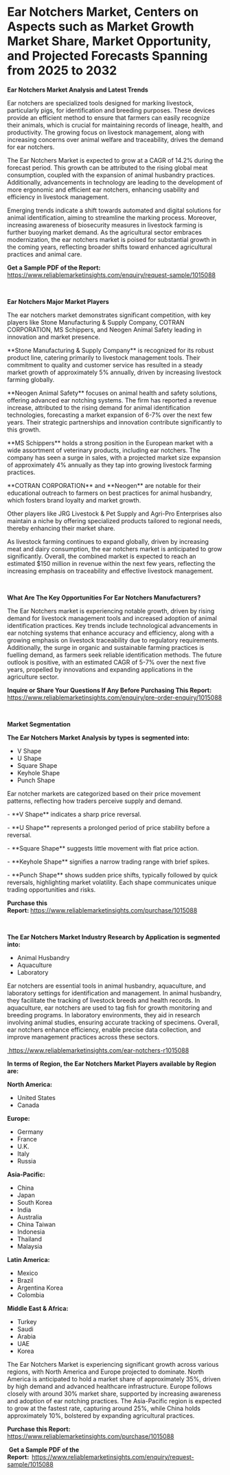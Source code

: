 <p><h1>Ear Notchers Market, Centers on Aspects such as Market Growth Market Share, Market Opportunity, and Projected Forecasts Spanning from 2025 to 2032</h1></p><p><strong>Ear Notchers Market Analysis and Latest Trends</strong></p>
<p><p>Ear notchers are specialized tools designed for marking livestock, particularly pigs, for identification and breeding purposes. These devices provide an efficient method to ensure that farmers can easily recognize their animals, which is crucial for maintaining records of lineage, health, and productivity. The growing focus on livestock management, along with increasing concerns over animal welfare and traceability, drives the demand for ear notchers.</p><p>The Ear Notchers Market is expected to grow at a CAGR of 14.2% during the forecast period. This growth can be attributed to the rising global meat consumption, coupled with the expansion of animal husbandry practices. Additionally, advancements in technology are leading to the development of more ergonomic and efficient ear notchers, enhancing usability and efficiency in livestock management. </p><p>Emerging trends indicate a shift towards automated and digital solutions for animal identification, aiming to streamline the marking process. Moreover, increasing awareness of biosecurity measures in livestock farming is further buoying market demand. As the agricultural sector embraces modernization, the ear notchers market is poised for substantial growth in the coming years, reflecting broader shifts toward enhanced agricultural practices and animal care.</p></p>
<p><strong>Get a Sample PDF of the Report:&nbsp;</strong> <a href="https://www.reliablemarketinsights.com/enquiry/request-sample/1015088?utm_campaign=2210&utm_medium=2&utm_source=Github&utm_content=ia&utm_term=17042025&utm_id=ear-notchers">https://www.reliablemarketinsights.com/enquiry/request-sample/1015088</a></p>
<p>&nbsp;</p>
<p><strong>Ear Notchers Major Market Players</strong></p>
<p><p>The ear notchers market demonstrates significant competition, with key players like Stone Manufacturing & Supply Company, COTRAN CORPORATION, MS Schippers, and Neogen Animal Safety leading in innovation and market presence. </p><p>**Stone Manufacturing & Supply Company** is recognized for its robust product line, catering primarily to livestock management tools. Their commitment to quality and customer service has resulted in a steady market growth of approximately 5% annually, driven by increasing livestock farming globally.</p><p>**Neogen Animal Safety** focuses on animal health and safety solutions, offering advanced ear notching systems. The firm has reported a revenue increase, attributed to the rising demand for animal identification technologies, forecasting a market expansion of 6-7% over the next few years. Their strategic partnerships and innovation contribute significantly to this growth.</p><p>**MS Schippers** holds a strong position in the European market with a wide assortment of veterinary products, including ear notchers. The company has seen a surge in sales, with a projected market size expansion of approximately 4% annually as they tap into growing livestock farming practices.</p><p>**COTRAN CORPORATION** and **Neogen** are notable for their educational outreach to farmers on best practices for animal husbandry, which fosters brand loyalty and market growth. </p><p>Other players like JRG Livestock & Pet Supply and Agri-Pro Enterprises also maintain a niche by offering specialized products tailored to regional needs, thereby enhancing their market share.</p><p>As livestock farming continues to expand globally, driven by increasing meat and dairy consumption, the ear notchers market is anticipated to grow significantly. Overall, the combined market is expected to reach an estimated $150 million in revenue within the next few years, reflecting the increasing emphasis on traceability and effective livestock management.</p></p>
<p>&nbsp;</p>
<p><strong>What Are The Key Opportunities For Ear Notchers Manufacturers?</strong></p>
<p><p>The Ear Notchers market is experiencing notable growth, driven by rising demand for livestock management tools and increased adoption of animal identification practices. Key trends include technological advancements in ear notching systems that enhance accuracy and efficiency, along with a growing emphasis on livestock traceability due to regulatory requirements. Additionally, the surge in organic and sustainable farming practices is fuelling demand, as farmers seek reliable identification methods. The future outlook is positive, with an estimated CAGR of 5-7% over the next five years, propelled by innovations and expanding applications in the agriculture sector.</p></p>
<p><strong>Inquire or Share Your Questions If Any Before Purchasing This Report:</strong> <a href="https://www.reliablemarketinsights.com/enquiry/pre-order-enquiry/1015088?utm_campaign=2210&utm_medium=2&utm_source=Github&utm_content=ia&utm_term=17042025&utm_id=ear-notchers">https://www.reliablemarketinsights.com/enquiry/pre-order-enquiry/1015088</a></p>
<p>&nbsp;</p>
<p><strong>Market Segmentation</strong></p>
<p><strong>The Ear Notchers Market Analysis by types is segmented into:</strong></p>
<p><ul><li>V Shape</li><li>U Shape</li><li>Square Shape</li><li>Keyhole Shape</li><li>Punch Shape</li></ul></p>
<p><p>Ear notcher markets are categorized based on their price movement patterns, reflecting how traders perceive supply and demand. </p><p>- **V Shape** indicates a sharp price reversal.</p><p>- **U Shape** represents a prolonged period of price stability before a reversal.</p><p>- **Square Shape** suggests little movement with flat price action.</p><p>- **Keyhole Shape** signifies a narrow trading range with brief spikes.</p><p>- **Punch Shape** shows sudden price shifts, typically followed by quick reversals, highlighting market volatility. Each shape communicates unique trading opportunities and risks.</p></p>
<p><strong>Purchase this Report:&nbsp;</strong><a href="https://www.reliablemarketinsights.com/purchase/1015088?utm_campaign=2210&utm_medium=2&utm_source=Github&utm_content=ia&utm_term=17042025&utm_id=ear-notchers">https://www.reliablemarketinsights.com/purchase/1015088</a></p>
<p>&nbsp;</p>
<p><strong>The Ear Notchers Market Industry Research by Application is segmented into:</strong></p>
<p><ul><li>Animal Husbandry</li><li>Aquaculture</li><li>Laboratory</li></ul></p>
<p><p>Ear notchers are essential tools in animal husbandry, aquaculture, and laboratory settings for identification and management. In animal husbandry, they facilitate the tracking of livestock breeds and health records. In aquaculture, ear notchers are used to tag fish for growth monitoring and breeding programs. In laboratory environments, they aid in research involving animal studies, ensuring accurate tracking of specimens. Overall, ear notchers enhance efficiency, enable precise data collection, and improve management practices across these sectors.</p></p>
<p><a href="https://www.reliablemarketinsights.com/ear-notchers-r1015088?utm_campaign=2210&utm_medium=2&utm_source=Github&utm_content=ia&utm_term=17042025&utm_id=ear-notchers">&nbsp;https://www.reliablemarketinsights.com/ear-notchers-r1015088</a></p>
<p><strong>In terms of Region, the Ear Notchers Market Players available by Region are:</strong></p>
<p>
    <p> <strong> North America: </strong>
        <ul>
            <li>United States</li>
            <li>Canada</li>
        </ul>
        </p> 
    <p> <strong> Europe: </strong>
        <ul>
            <li>Germany</li>
            <li>France</li>
            <li>U.K.</li>
            <li>Italy</li>
            <li>Russia</li>
        </ul>
        </p> 
    <p> <strong> Asia-Pacific: </strong>
        <ul>
            <li>China</li>
            <li>Japan</li>
            <li>South Korea</li>
            <li>India</li>
            <li>Australia</li>
            <li>China Taiwan</li>
            <li>Indonesia</li>
            <li>Thailand</li>
            <li>Malaysia</li>
        </ul>
        </p> 
    <p> <strong> Latin America: </strong>
        <ul>
            <li>Mexico</li>
            <li>Brazil</li>
            <li>Argentina Korea</li>
            <li>Colombia</li>
        </ul>
        </p> 
    <p> <strong> Middle East & Africa: </strong>
        <ul>
            <li>Turkey</li>
            <li>Saudi</li>
            <li>Arabia</li>
            <li>UAE</li>
            <li>Korea</li>
        </ul>
    </p>
    </p>
<p><p>The Ear Notchers Market is experiencing significant growth across various regions, with North America and Europe projected to dominate. North America is anticipated to hold a market share of approximately 35%, driven by high demand and advanced healthcare infrastructure. Europe follows closely with around 30% market share, supported by increasing awareness and adoption of ear notching practices. The Asia-Pacific region is expected to grow at the fastest rate, capturing around 25%, while China holds approximately 10%, bolstered by expanding agricultural practices.</p></p>
<p><strong>Purchase this Report: </strong><a href="https://www.reliablemarketinsights.com/purchase/1015088?utm_campaign=2210&utm_medium=2&utm_source=Github&utm_content=ia&utm_term=17042025&utm_id=ear-notchers">https://www.reliablemarketinsights.com/purchase/1015088</a></p>
<p>&nbsp;<strong>Get a Sample PDF of the Report:&nbsp;&nbsp;</strong><a href="https://www.reliablemarketinsights.com/enquiry/request-sample/1015088?utm_campaign=2210&utm_medium=2&utm_source=Github&utm_content=ia&utm_term=17042025&utm_id=ear-notchers">https://www.reliablemarketinsights.com/enquiry/request-sample/1015088</a></p>
<p><strong></strong></p>
<p><p></p><p></p><p></p></p>